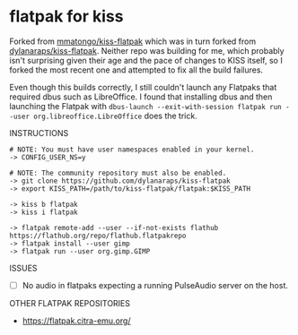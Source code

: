 # flatpak for kiss

Forked from [mmatongo/kiss-flatpak](https://github.com/mmatongo/kiss-flatpak) which was in turn forked from [dylanaraps/kiss-flatpak](https://github.com/dylanaraps/kiss-flatpak). Neither repo was building for me, which probably isn't surprising given their age and the pace of changes to KISS itself, so I forked the most recent one and attempted to fix all the build failures.

Even though this builds correctly, I still couldn't launch any Flatpaks that required dbus such as LibreOffice. I found that installing dbus and then launching the Flatpak with `dbus-launch --exit-with-session flatpak run --user org.libreoffice.LibreOffice` does the trick.

INSTRUCTIONS

```
# NOTE: You must have user namespaces enabled in your kernel.
-> CONFIG_USER_NS=y

# NOTE: The community repository must also be enabled.
-> git clone https://github.com/dylanaraps/kiss-flatpak
-> export KISS_PATH=/path/to/kiss-flatpak/flatpak:$KISS_PATH

-> kiss b flatpak
-> kiss i flatpak

-> flatpak remote-add --user --if-not-exists flathub https://flathub.org/repo/flathub.flatpakrepo
-> flatpak install --user gimp
-> flatpak run --user org.gimp.GIMP
```

ISSUES

- [ ] No audio in flatpaks expecting a running PulseAudio server on the host.


OTHER FLATPAK REPOSITORIES

- https://flatpak.citra-emu.org/
